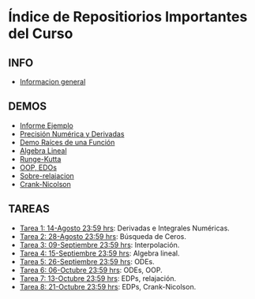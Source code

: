 # Índice de Repositiorios Importantes del Curso

## INFO

- [Informacion general](https://github.com/uchileFI3104B-2019b/info-general)

## DEMOS
- [Informe Ejemplo](https://github.com/uchileFI3104B-2019B/informe-ejemplo)
- [Precisión Numérica y Derivadas](https://github.com/uchileFI3104B-2019B/demo-precision-derivada)
- [Demo Raíces de una Función](https://github.com/uchileFI3104B-2019B/demo-raices)
- [Algebra Lineal](https://github.com/uchileFI3104B-2018B/demo-algebra-lineal)
- [Runge-Kutta](https://github.com/uchileFI3104B-2019B/demo-rk2)
- [OOP, EDOs](https://github.com/uchileFI3104B-2019B/demo-oop)
- [Sobre-relajacion](https://github.com/uchileFI3104B-2019B/demo-sobre-relajacion)
- [Crank-Nicolson](https://github.com/uchileFI3104B-2019B/demo-crank-nicolson)

## TAREAS

- [Tarea 1: 14-Agosto 23:59 hrs](https://github.com/uchileFI3104B-2019B/01-tarea): Derivadas e Integrales Numéricas.
- [Tarea 2: 28-Agosto 23:59 hrs](https://github.com/uchileFI3104B-2019B/02-tarea): Búsqueda de Ceros.
- [Tarea 3: 09-Septiembre 23:59 hrs](https://github.com/uchileFI3104B-2019B/03-tarea): Interpolación.
- [Tarea 4: 15-Septiembre 23:59 hrs](https://github.com/uchileFI3104B-2019B/04-tarea): Algebra lineal.
- [Tarea 5: 26-Septiembre 23:59 hrs](https://github.com/uchileFI3104B-2019B/05-tarea): ODEs.
- [Tarea 6: 06-Octubre 23:59 hrs](https://github.com/uchileFI3104B-2019B/06-tarea): ODEs, OOP.
- [Tarea 7: 13-Octubre 23:59 hrs](https://github.com/uchileFI3104B-2019B/07-tarea): EDPs, relajación.
- [Tarea 8: 21-Octubre 23:59 hrs](https://github.com/uchileFI3104B-2019B/08-tarea): EDPs, Crank-Nicolson.
